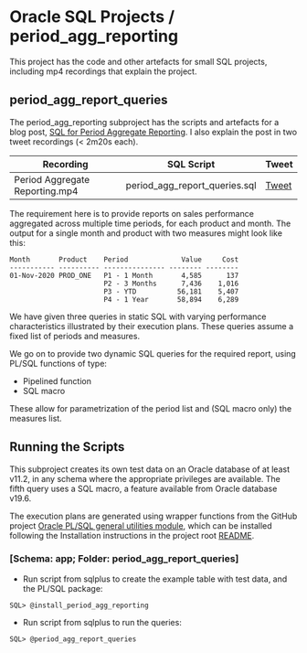 # Oracle SQL Projects / period_agg_reporting
This project has the code and other artefacts for small SQL projects, including mp4 recordings that explain the project.

## period_agg_report_queries
The period_agg_reporting subproject has the scripts and artefacts for a blog post, [SQL for Period Aggregate Reporting](https://brenpatf.github.io/2021/11/14/2021-11-14-sql-for-period-aggregate-reporting.html). I also explain the post in two tweet recordings (< 2m20s each).

Recording                      | SQL Script                    | Tweet
-------------------------------|-------------------------------|------
Period Aggregate Reporting.mp4 | period_agg_report_queries.sql | [Tweet](https://twitter.com/BrenPatF/status/1366062116264955912)

The requirement here is to provide reports on sales performance aggregated across multiple time periods, for each product and month. The output for a single month and product with two measures might look like this:

```
Month       Product    Period             Value     Cost
----------- ---------- --------------- -------- --------
01-Nov-2020 PROD_ONE   P1 - 1 Month       4,585      137
                       P2 - 3 Months      7,436    1,016
                       P3 - YTD          56,181    5,407
                       P4 - 1 Year       58,894    6,289
```

We have given three queries in static SQL with varying performance characteristics illustrated by their execution plans. These queries assume a fixed list of periods and measures.

We go on to provide two dynamic SQL queries for the required report, using PL/SQL functions of type:
- Pipelined function
- SQL macro

These allow for parametrization of the period list and (SQL macro only) the measures list.

## Running the Scripts
This subproject creates its own test data on an Oracle database of at least v11.2, in any schema where the appropriate privileges are available. The fifth query uses a SQL macro, a feature available from Oracle database v19.6. 

The execution plans are generated using wrapper functions from the GitHub project [Oracle PL/SQL general utilities module](https://github.com/BrenPatF/oracle_plsql_utils), which can be installed following the Installation instructions in the project root [README](../../../#installation).

### [Schema: app; Folder: period_agg_report_queries]

- Run script from sqlplus to create the example table with test data, and the PL/SQL package:
```
SQL> @install_period_agg_reporting
```
- Run script from sqlplus to run the queries:
```
SQL> @period_agg_report_queries
```